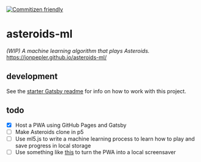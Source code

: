 [![Commitizen friendly](https://img.shields.io/badge/commitizen-friendly-brightgreen.svg)](http://commitizen.github.io/cz-cli/)

# asteroids-ml
*(WIP) A machine learning algorithm that plays Asteroids.*
https://jonpepler.github.io/asteroids-ml/

## development
See the [starter Gatsby readme](https://github.com/jonpepler/asteroids-ml/blob/master/README-Gatsby.md) for info on how to work with this project.

## todo
- [x] Host a PWA using GitHub Pages and Gatsby
- [ ] Make Asteroids clone in p5
- [ ] Use ml5.js to write a machine learning process to learn how to play and save progress in local storage
- [ ] Use something like [this](https://github.com/liquidx/webviewscreensaver) to turn the PWA into a local screensaver